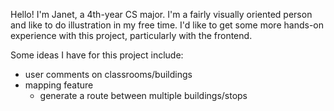 Hello! I'm Janet, a 4th-year CS major. I'm a fairly visually oriented person and like to do illustration in my free time. I'd like to get some more hands-on experience with this project, particularly with the frontend.

Some ideas I have for this project include:
* user comments on classrooms/buildings 
* mapping feature
    * generate a route between multiple buildings/stops